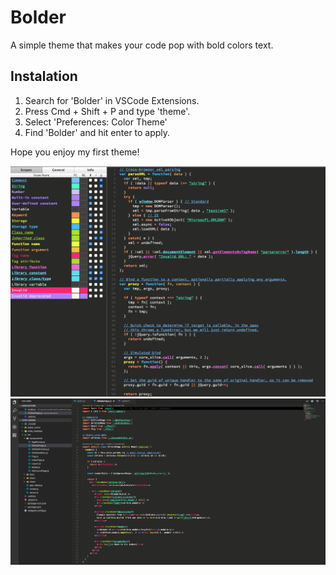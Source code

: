 # Bolder
A simple theme that makes your code pop with bold colors text.

## Instalation
1. Search for 'Bolder' in VSCode Extensions.
2. Press Cmd + Shift + P and type 'theme'.
3. Select 'Preferences: Color Theme'
4. Find 'Bolder' and hit enter to apply.

Hope you enjoy my first theme!

![Theme Preview](./preview.png?raw=true "Preview Image")
![Theme Preview with ReactJS](./preview-2.png?raw=true "Preview with ReactJS")